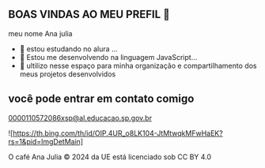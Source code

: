 ## BOAS VINDAS AO MEU PREFIL 👋

meu nome Ana julia

- 🔭 estou estudando no alura ...
- 🌱 Estou me desenvolvendo na linguagem JavaScript...
- 👯 ultilizo nesse espaço para minha organização e compartilhamento dos meus projetos desenvolvidos

## você pode entrar em contato comigo

0000110572086xsp@al.educacao.sp.gov.br



![https://th.bing.com/th/id/OIP.4UR_o8LK104-JtMtwqkMFwHaEK?rs=1&pid=ImgDetMain]

O café Ana Julia © 2024 da UE está licenciado sob CC BY 4.0



